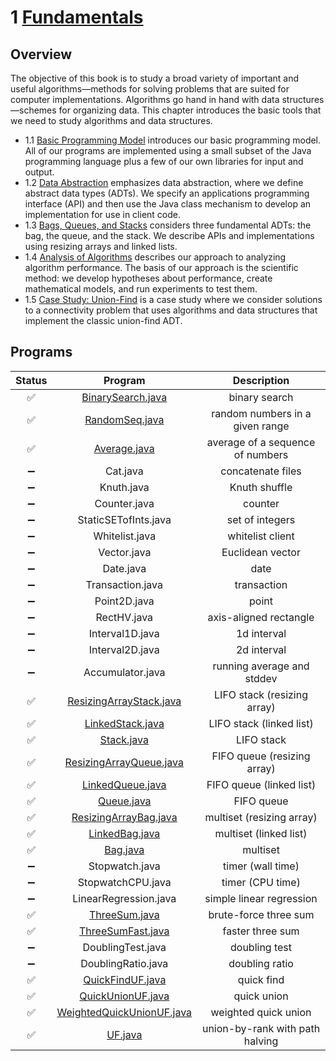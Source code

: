 # 1 [Fundamentals](https://algs4.cs.princeton.edu/10fundamentals/)

## Overview

The objective of this book is to study a broad variety of important and useful algorithms—methods for solving problems that are suited for computer implementations. Algorithms go hand in hand with data structures—schemes for organizing data. This chapter introduces the basic tools that we need to study algorithms and data structures. 

- 1.1 [Basic Programming Model](1.1%20Basic%20Programming%20Model) introduces our basic programming model. All of our programs are implemented using a small subset of the Java programming language plus a few of our own libraries for input and output.
- 1.2 [Data Abstraction](1.2%20Data%20Abstraction) emphasizes data abstraction, where we define abstract data types (ADTs). We specify an applications programming interface (API) and then use the Java class mechanism to develop an implementation for use in client code.
- 1.3 [Bags, Queues, and Stacks](1.3%20Bags,%20Queues,%20and%20Stacks) considers three fundamental ADTs: the bag, the queue, and the stack. We describe APIs and implementations using resizing arrays and linked lists.
- 1.4 [Analysis of Algorithms](1.4%20Analysis%20of%20Algorithms) describes our approach to analyzing algorithm performance. The basis of our approach is the scientific method: we develop hypotheses about performance, create mathematical models, and run experiments to test them.
- 1.5 [Case Study: Union-Find](1.5%20Union-Find) is a case study where we consider solutions to a connectivity problem that uses algorithms and data structures that implement the classic union-find ADT. 

## Programs

|Status|Program|Description|
|:----:|:-----:|:---------:|
|✅|[BinarySearch.java](1.1%20Basic%20Programming%20Model/BinarySearch.java)|binary search|
|✅|[RandomSeq.java](1.1%20Basic%20Programming%20Model/RandomSeq.java)|random numbers in a given range|
|✅|[Average.java](1.1%20Basic%20Programming%20Model/Average.java)|average of a sequence of numbers|
|➖|Cat.java|concatenate files|
|➖|Knuth.java|Knuth shuffle|
|➖|Counter.java|counter|
|➖|StaticSETofInts.java|set of integers|
|➖|Whitelist.java|whitelist client|
|➖|Vector.java|Euclidean vector|
|➖|Date.java|date|
|➖|Transaction.java|transaction|
|➖|Point2D.java|point|
|➖|RectHV.java|axis-aligned rectangle|
|➖|Interval1D.java|1d interval|
|➖|Interval2D.java|2d interval|
|➖|Accumulator.java|running average and stddev|
|✅|[ResizingArrayStack.java](1.3%20Bags,%20Queues,%20and%20Stacks/ResizingArrayStack.java)|LIFO stack (resizing array)|
|✅|[LinkedStack.java](1.3%20Bags,%20Queues,%20and%20Stacks/LinkedStack.java)|LIFO stack (linked list)|
|✅|[Stack.java](1.3%20Bags,%20Queues,%20and%20Stacks/Stack.java)|LIFO stack|
|✅|[ResizingArrayQueue.java](1.3%20Bags,%20Queues,%20and%20Stacks/ResizingArrayQueue.java)|FIFO queue (resizing array)|
|✅|[LinkedQueue.java](1.3%20Bags,%20Queues,%20and%20Stacks/LinkedQueue.java)|FIFO queue (linked list)|
|✅|[Queue.java](1.3%20Bags,%20Queues,%20and%20Stacks/Queue.java)|FIFO queue|
|✅|[ResizingArrayBag.java](1.3%20Bags,%20Queues,%20and%20Stacks/ResizingArrayQueue.java)|multiset (resizing array)|
|✅|[LinkedBag.java](1.3%20Bags,%20Queues,%20and%20Stacks/LinkedBag.java)|multiset (linked list)|
|✅|[Bag.java](1.3%20Bags,%20Queues,%20and%20Stacks/Bag.java)|multiset|
|➖|Stopwatch.java|timer (wall time)|
|➖|StopwatchCPU.java|timer (CPU time)|
|➖|LinearRegression.java|simple linear regression|
|✅|[ThreeSum.java](1.4%20Analysis%20of%20Algorithms/ThreeSum.java)|brute-force three sum|
|✅|[ThreeSumFast.java](1.4%20Analysis%20of%20Algorithms/ThreeSumFast.java)|faster three sum|
|➖|DoublingTest.java|doubling test|
|➖|DoublingRatio.java|doubling ratio|
|✅|[QuickFindUF.java](1.5%20Union-Find/QuickFindUF.java)|quick find|
|✅|[QuickUnionUF.java](1.5%20Union-Find/QuickUnionUF.java)|quick union|
|✅|[WeightedQuickUnionUF.java](1.5%20Union-Find/WeightedQuickUnionUF.java)|weighted quick union|
|✅|[UF.java](1.5%20Union-Find/UF.java)|union-by-rank with path halving|
